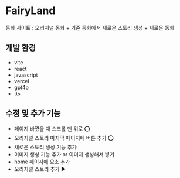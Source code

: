 # FairyLand

동화 사이트 : 오리지널 동화 + 기존 동화에서 새로운 스토리 생성 + 새로운 동화

## 개발 환경

-   vite
-   react
-   javascript
-   vercel
-   gpt4o
-   tts

## 수정 및 추가 기능

-   페이지 바꼈을 때 스크롤 맨 위로 ⭕
-   오리지널 스토리 마지막 페이지에 버튼 추가 ⭕
-   새로운 스토리 생성 기능 추가
-   이미지 생성 기능 추가 or 이미지 생성해서 넣기
-   home 페이지에 요소 추가
-   오리지널 스토리 추가 ▶️
